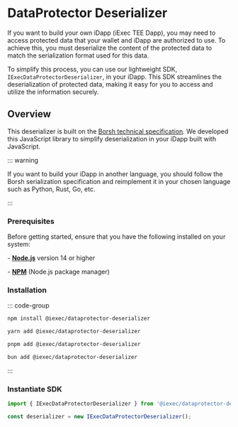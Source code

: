 # DataProtector Deserializer

If you want to build your own iDapp (iExec TEE Dapp), you may need to access
protected data that your wallet and iDapp are authorized to use. To achieve
this, you must deserialize the content of the protected data to match the
serialization format used for this data.

To simplify this process, you can use our lightweight SDK,
`IExecDataProtectorDeserializer`, in your iDapp. This SDK streamlines the
deserialization of protected data, making it easy for you to access and utilize
the information securely.

## Overview

This deserializer is built on the
[Borsh technical specification](https://borsh.io/). We developed this JavaScript
library to simplify deserialization in your iDapp built with JavaScript.

::: warning

If you want to build your iDapp in another language, you should follow the Borsh
serialization specification and reimplement it in your chosen language such as
Python, Rust, Go, etc.

:::

### Prerequisites

Before getting started, ensure that you have the following installed on your
system:

\- [**Node.js**](https://nodejs.org/en/) version 14 or higher

\- [**NPM**](https://docs.npmjs.com/) (Node.js package manager)

### Installation

::: code-group

```sh [npm]
npm install @iexec/dataprotector-deserializer
```

```sh [yarn]
yarn add @iexec/dataprotector-deserializer
```

```sh [pnpm]
pnpm add @iexec/dataprotector-deserializer
```

```sh [bun]
bun add @iexec/dataprotector-deserializer
```

:::

### Instantiate SDK

```ts twoslash [NodeJS]
import { IExecDataProtectorDeserializer } from '@iexec/dataprotector-deserializer';

const deserializer = new IExecDataProtectorDeserializer();
```
